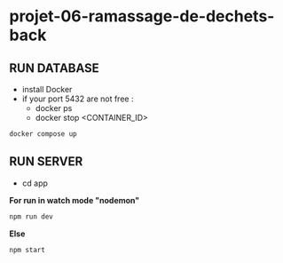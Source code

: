 # projet-06-ramassage-de-dechets-back

## RUN DATABASE

- install Docker
- if your port 5432 are not free :
  - docker ps
  - docker stop <CONTAINER_ID>

```zsh
docker compose up
```

## RUN SERVER

- cd app

**For run in watch mode "nodemon"**

```zsh
npm run dev
```

**Else**

```zsh
npm start
```
